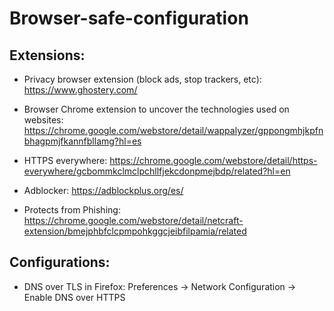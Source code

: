 # Browser-safe-configuration

## Extensions:

* Privacy browser extension (block ads, stop trackers, etc): https://www.ghostery.com/

* Browser Chrome extension to uncover the technologies used on websites: https://chrome.google.com/webstore/detail/wappalyzer/gppongmhjkpfnbhagpmjfkannfbllamg?hl=es

* HTTPS everywhere: https://chrome.google.com/webstore/detail/https-everywhere/gcbommkclmclpchllfjekcdonpmejbdp/related?hl=en

* Adblocker: https://adblockplus.org/es/

* Protects from Phishing: https://chrome.google.com/webstore/detail/netcraft-extension/bmejphbfclcpmpohkggcjeibfilpamia/related


## Configurations:

* DNS over TLS in Firefox: Preferences -> Network Configuration -> Enable DNS over HTTPS
